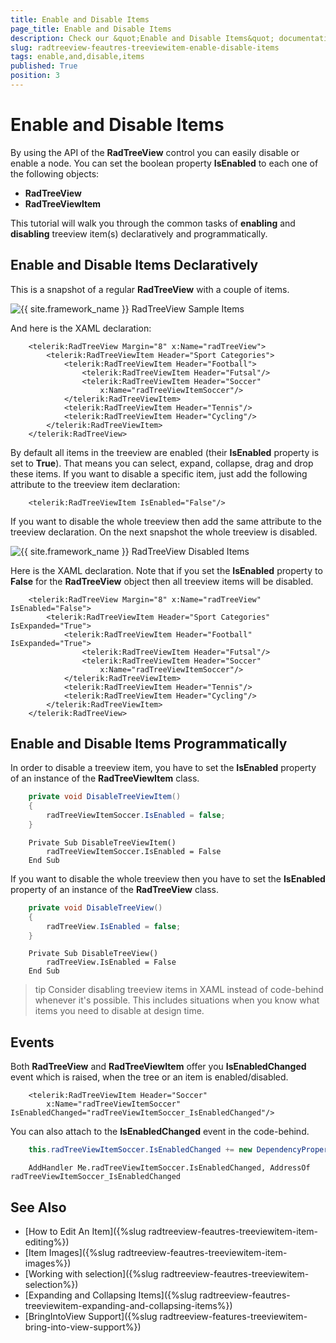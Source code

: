 ```yaml
---
title: Enable and Disable Items
page_title: Enable and Disable Items
description: Check our &quot;Enable and Disable Items&quot; documentation article for the RadTreeView {{ site.framework_name }} control.
slug: radtreeview-feautres-treeviewitem-enable-disable-items
tags: enable,and,disable,items
published: True
position: 3
---
```


# Enable and Disable Items

By using the API of the __RadTreeView__ control you can easily disable or enable a node. You can set the boolean property __IsEnabled__ to each one of the following objects:

* __RadTreeView__
* __RadTreeViewItem__

This tutorial will walk you through the common tasks of __enabling__ and __disabling__ treeview item(s) declaratively and programmatically.

## Enable and Disable Items Declaratively 

This is a snapshot of a regular __RadTreeView__ with a couple of items.

![{{ site.framework_name }} RadTreeView Sample Items](images/RadTreeView_TreeViewItemEnableDisableItems_001.png)

And here is the XAML declaration:

```XAML
	<telerik:RadTreeView Margin="8" x:Name="radTreeView">
	    <telerik:RadTreeViewItem Header="Sport Categories">
	        <telerik:RadTreeViewItem Header="Football">
	            <telerik:RadTreeViewItem Header="Futsal"/>
	            <telerik:RadTreeViewItem Header="Soccer"
	                x:Name="radTreeViewItemSoccer"/>
	        </telerik:RadTreeViewItem>
	        <telerik:RadTreeViewItem Header="Tennis"/>
	        <telerik:RadTreeViewItem Header="Cycling"/>
	    </telerik:RadTreeViewItem>
	</telerik:RadTreeView>
```

By default all items in the treeview are enabled (their __IsEnabled__ property is set to __True__). That means you can select, expand, collapse, drag and drop these items. If you want to disable a specific item, just add the following attribute to the treeview item declaration: 

```XAML
	<telerik:RadTreeViewItem IsEnabled="False"/>
```

If you want to disable the whole treeview then add the same attribute to the treeview declaration. On the next snapshot the whole treeview is disabled. 

![{{ site.framework_name }} RadTreeView Disabled Items](images/RadTreeView_TreeViewItemEnableDisableItems_010.png)

Here is the XAML declaration. Note that if you set the __IsEnabled__ property to __False__ for the __RadTreeView__ object then all treeview items will be disabled. 

```XAML
	<telerik:RadTreeView Margin="8" x:Name="radTreeView" IsEnabled="False">
	    <telerik:RadTreeViewItem Header="Sport Categories" IsExpanded="True">
	        <telerik:RadTreeViewItem Header="Football" IsExpanded="True">
	            <telerik:RadTreeViewItem Header="Futsal"/>
	            <telerik:RadTreeViewItem Header="Soccer"
	                x:Name="radTreeViewItemSoccer"/>
	        </telerik:RadTreeViewItem>
	        <telerik:RadTreeViewItem Header="Tennis"/>
	        <telerik:RadTreeViewItem Header="Cycling"/>
	    </telerik:RadTreeViewItem>
	</telerik:RadTreeView>
```

## Enable and Disable Items Programmatically

In order to disable a treeview item, you have to set the __IsEnabled__ property of an instance of the __RadTreeViewItem__ class. 

```C#
	private void DisableTreeViewItem()
	{
	    radTreeViewItemSoccer.IsEnabled = false;
	}
```
```VB.NET
	Private Sub DisableTreeViewItem()
	    radTreeViewItemSoccer.IsEnabled = False
	End Sub
```
	
If you want to disable the whole treeview then you have to set the __IsEnabled__ property of an instance of the __RadTreeView__ class. 

```C#
	private void DisableTreeView()
	{
	    radTreeView.IsEnabled = false;
	}
```
```VB.NET
	Private Sub DisableTreeView()
	    radTreeView.IsEnabled = False
	End Sub
```

>tip Consider disabling treeview items in XAML instead of code-behind whenever it's possible. This includes situations when you know what items you need to disable at design time.

## Events 

Both __RadTreeView__ and __RadTreeViewItem__ offer you __IsEnabledChanged__ event which is raised, when the tree or an item is enabled/disabled.

```XAML
	<telerik:RadTreeViewItem Header="Soccer"
	    x:Name="radTreeViewItemSoccer" IsEnabledChanged="radTreeViewItemSoccer_IsEnabledChanged"/>
```

You can also attach to the __IsEnabledChanged__ event in the code-behind.


```C#
	this.radTreeViewItemSoccer.IsEnabledChanged += new DependencyPropertyChangedEventHandler( radTreeViewItemSoccer_IsEnabledChanged );
```
```VB.NET
	AddHandler Me.radTreeViewItemSoccer.IsEnabledChanged, AddressOf radTreeViewItemSoccer_IsEnabledChanged
```

## See Also
 * [How to Edit An Item]({%slug radtreeview-feautres-treeviewitem-item-editing%})
 * [Item Images]({%slug radtreeview-feautres-treeviewitem-item-images%})
 * [Working with selection]({%slug radtreeview-feautres-treeviewitem-selection%})
 * [Expanding and Collapsing Items]({%slug radtreeview-feautres-treeviewitem-expanding-and-collapsing-items%})
 * [BringIntoView Support]({%slug radtreeview-features-treeviewitem-bring-into-view-support%})
